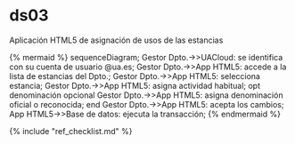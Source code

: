 # ds03

Aplicación HTML5 de asignación de usos de las estancias

{% mermaid %}
sequenceDiagram;
  Gestor Dpto.->>UACloud: se identifica con su cuenta de usuario @ua.es;
  Gestor Dpto.->>App HTML5: accede a la lista de estancias del Dpto.;
  Gestor Dpto.->>App HTML5: selecciona estancia;
  Gestor Dpto.->>App HTML5: asigna actividad habitual;
  opt denominación opcional
    Gestor Dpto.->>App HTML5: asigna denominación oficial o reconocida;
  end
  Gestor Dpto.->>App HTML5: acepta los cambios;
  App HTML5->>Base de datos: ejecuta la transacción;
{% endmermaid %}

{% include "ref_checklist.md" %}